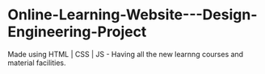 # Online-Learning-Website---Design-Engineering-Project
Made using HTML | CSS | JS - Having all the new learnng courses and material facilities.       
